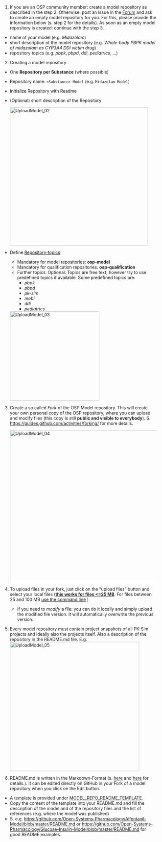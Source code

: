 1. If you are an OSP community member: create a model repository as described in the step 2. Otherwise: post an Issue in the [Forum](https://github.com/Open-Systems-Pharmacology/Forum/issues) and ask to create an empty model repository for you. For this, please provide the information below (s. step 2 for the details). As soon as an empty model repository is created: continue with the step 3.

  * name of your model (e.g. *Midazolam*)
  * short description of the model repository (e.g. *Whole-body PBPK model of midazolam as CYP3A4 DDI victim drug*)
  * repository topics (e.g. *pbpk*, *pbpd*, *ddi*, *pediatrics*, ...)

2. Creating a model repository:
* One **Repository per Substance** (where possible)

* Repository name: `<Substance>-Model` (e.g. `Midazolam-Model`)

* Initialize Repository with Readme

* (Optional) short description of the Repository

  <img width="451" alt="UploadModel_02" src="https://user-images.githubusercontent.com/25061876/68377694-2a2d2c80-014b-11ea-8d0e-08cc856be755.PNG">

* Define [Repository-topics](https://help.github.com/articles/classifying-your-repository-with-topics/):
  * Mandatory for model repositories: **osp-model**
  * Mandatory for qualification repositories: **osp-qualification**
  * Further topics: Optional. Topics are free text; however try to use predefined topics if available. Some predefined topics are:
    * *pbpk*
    * *pbpd*
    * *pk-sim*
    * *mobi*
    * *ddi*
    * *pediatrics*
  <img width="292" alt="UploadModel_03" src="https://user-images.githubusercontent.com/25061876/68377845-5ea0e880-014b-11ea-83e4-70652f0ad519.PNG">
3. Create a so called *Fork* of the OSP Model repository. This will create your own personal copy of the OSP repository, where you can upload and modify files (this copy is still **public and visible to everybody**). S. https://guides.github.com/activities/forking/ for more details.

   <img width="496" alt="UploadModel_04" src="https://user-images.githubusercontent.com/25061876/68378146-e5ee5c00-014b-11ea-97c5-9dd77fcdbd4b.PNG">
   
4. To upload files in your fork, just click on the “upload files” button and select your
   local files (**[this works for files <=25 MB](https://help.github.com/en/github/managing-files-in-a-repository/adding-a-file-to-a-repository)**. For files between 25 and 100 MB [use the command line](https://help.github.com/en/github/managing-files-in-a-repository/adding-a-file-to-a-repository-using-the-command-line) )

   * If you need to *modify* a file: you can do it locally and simply upload the modified file version. It will automatically overwrite the previous version.

5. Every model repository must contain project snapshots of all PK-Sim projects and ideally also the projects itself. Also a description of the repository in the README.md file. E.g. <img width="422" alt="UploadModel_05" src="https://user-images.githubusercontent.com/25061876/68380417-159f6300-0150-11ea-9c18-661e0cfe2d97.PNG">

6. README.md is written in the Markdown-Format (s. [here](https://guides.github.com/features/mastering-markdown) and [here](https://help.github.com/en/github/writing-on-github/basic-writing-and-formatting-syntax) for details.). It can be edited directly on GitHub in your Fork of a model repository when you click on the Edit button.
* A template is provided under [MODEL_REPO_README_TEMPLATE](MODEL_REPO_README_TEMPLATE.md). 
* Copy the content of the template into your README.md and fill the description of the model and of the repository files and the list of references (e.g. where the model was published)
* S. e.g. https://github.com/Open-Systems-Pharmacology/Alfentanil-Model/blob/master/README.md or https://github.com/Open-Systems-Pharmacology/Glucose-Insulin-Model/blob/master/README.md for good README examples.

